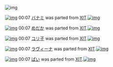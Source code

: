 ![img](http://gdrive-cdn.herokuapp.com/537b65a5bc09f0000721dda7/512px-barcode.png)

[![img](http://www.deviantsart.com/2kbk42q.png)](http://www.barcodekanojo.com/kanojo/2285745/%E3%83%90%E3%83%8A%E3%83%9F) 00:07 [バナミ](http://www.barcodekanojo.com/kanojo/2285745/%E3%83%90%E3%83%8A%E3%83%9F) was parted from [XIT](http://www.barcodekanojo.com/kanojo/2285745/%E3%83%90%E3%83%8A%E3%83%9F).[![img](http://www.deviantsart.com/815jg6.jpeg)](http://www.barcodekanojo.com/user/209348/XIT) 

[![img](http://www.deviantsart.com/3i3gu9e.png)](http://www.barcodekanojo.com/kanojo/1667833/%E3%82%81%E3%81%A0%E3%81%8B) 00:07 [めだか](http://www.barcodekanojo.com/kanojo/1667833/%E3%82%81%E3%81%A0%E3%81%8B) was parted from [XIT](http://www.barcodekanojo.com/kanojo/1667833/%E3%82%81%E3%81%A0%E3%81%8B).[![img](http://www.deviantsart.com/815jg6.jpeg)](http://www.barcodekanojo.com/user/209348/XIT) 

[![img](http://www.deviantsart.com/2f5qjfu.png)](http://www.barcodekanojo.com/kanojo/1856808/%E3%82%B3%E3%83%AA%E5%AD%90) 00:07 [コリ子](http://www.barcodekanojo.com/kanojo/1856808/%E3%82%B3%E3%83%AA%E5%AD%90) was parted from [XIT](http://www.barcodekanojo.com/kanojo/1856808/%E3%82%B3%E3%83%AA%E5%AD%90).[![img](http://www.deviantsart.com/815jg6.jpeg)](http://www.barcodekanojo.com/user/209348/XIT) 

[![img](http://www.deviantsart.com/55hi4l.png)](http://www.barcodekanojo.com/kanojo/518181/%E3%83%A9%E3%83%B4%E3%82%A3%E3%83%BC%E3%83%8A) 00:07 [ラヴィーナ](http://www.barcodekanojo.com/kanojo/518181/%E3%83%A9%E3%83%B4%E3%82%A3%E3%83%BC%E3%83%8A) was parted from [XIT](http://www.barcodekanojo.com/kanojo/518181/%E3%83%A9%E3%83%B4%E3%82%A3%E3%83%BC%E3%83%8A).[![img](http://www.deviantsart.com/815jg6.jpeg)](http://www.barcodekanojo.com/user/209348/XIT) 

[![img](http://www.deviantsart.com/2imhgvl.png)](http://www.barcodekanojo.com/kanojo/414455/%E3%81%B1%E3%81%84) 00:07 [ぱい](http://www.barcodekanojo.com/kanojo/414455/%E3%81%B1%E3%81%84) was parted from [XIT](http://www.barcodekanojo.com/kanojo/414455/%E3%81%B1%E3%81%84).[![img](http://www.deviantsart.com/815jg6.jpeg)](http://www.barcodekanojo.com/user/209348/XIT) 

